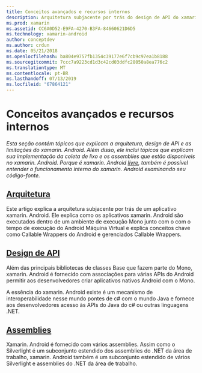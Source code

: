 ```yaml
---
title: Conceitos avançados e recursos internos
description: Arquitetura subjacente por trás do design de API do xamarin. Android e de TI.
ms.prod: xamarin
ms.assetid: CC6A0D52-E9FA-4270-B3FA-84660621D6D5
ms.technology: xamarin-android
author: conceptdev
ms.author: crdun
ms.date: 05/21/2018
ms.openlocfilehash: ba804e9757fb1354c39177e6f7cb9c97ea1b8188
ms.sourcegitcommit: 7ccc7a9223cd1d3c42cd03ddfc28050a8ea776c2
ms.translationtype: MT
ms.contentlocale: pt-BR
ms.lasthandoff: 07/13/2019
ms.locfileid: "67864121"
---
```

# <a name="advanced-concepts-and-internals"></a>Conceitos avançados e recursos internos

_Esta seção contém tópicos que explicam a arquitetura, design de API e as limitações do xamarin. Android. Além disso, ele inclui tópicos que explicam sua implementação da coleta de lixo e os assemblies que estão disponíveis no xamarin. Android. Porque é xamarin. Android [livre](https://github.com/xamarin/xamarin-android), também é possível entender o funcionamento interno do xamarin. Android examinando seu código-fonte._


## <a name="architectureandroidinternalsarchitecturemd"></a>[Arquitetura](~/android/internals/architecture.md)

Este artigo explica a arquitetura subjacente por trás de um aplicativo xamarin. Android. Ele explica como os aplicativos xamarin. Android são executados dentro de um ambiente de execução Mono junto com o com o tempo de execução do Android Máquina Virtual e explica conceitos chave como Callable Wrappers do Android e gerenciados Callable Wrappers. 



## <a name="api-designandroidinternalsapi-designmd"></a>[Design de API](~/android/internals/api-design.md)

Além das principais bibliotecas de classes Base que fazem parte do Mono, xamarin. Android é fornecido com associações para várias APIs do Android permitir aos desenvolvedores criar aplicativos nativos Android com o Mono.

A essência do xamarin. Android existe é um mecanismo de interoperabilidade nesse mundo pontes de c# com o mundo Java e fornece aos desenvolvedores acesso às APIs do Java do c# ou outras linguagens .NET.



## <a name="assembliescross-platforminternalsavailable-assembliesmd"></a>[Assemblies](~/cross-platform/internals/available-assemblies.md)

Xamarin. Android é fornecido com vários assemblies. Assim como o Silverlight é um subconjunto estendido dos assemblies do .NET da área de trabalho, xamarin. Android também é um subconjunto estendido de vários Silverlight e assemblies do .NET da área de trabalho. 

